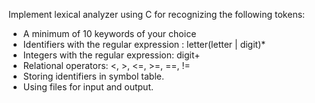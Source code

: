 Implement lexical analyzer using C for recognizing the following tokens:


+ A minimum of 10 keywords of your choice
+ Identifiers with the regular expression : letter(letter | digit)*
+ Integers with the regular expression: digit+
+ Relational operators: <, >, <=, >=, ==, !=
+ Storing identifiers in symbol table.
+ Using files for input and output.
